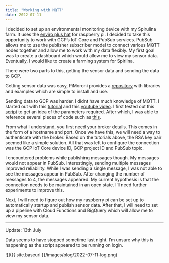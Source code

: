 ```yaml
---
title: "Working with MQTT"
date: 2022-07-11
---
```


I decided to set up an environmental monitoring device with my Spirulina farm. It uses the [enviro plus hat](https://learn.pimoroni.com/article/getting-started-with-enviro-plus) for raspberry pi. I decided to take this opportunity to work with GCP’s IoT Core and PubSub services. PubSub allows me to use the publisher subscriber model to connect various MQTT nodes together and allow me to work with my data flexibly. My first goal was to create a dashboard which would allow me to view my sensor data. Eventually, I would like to create a farming system for Spirlina.

There were two parts to this, getting the sensor data and sending the data to GCP.

Getting sensor data was easy, PiMoroni provides a [repository](https://github.com/pimoroni/enviroplus-python) with libraries and examples which are simple to install and use.

Sending data to GCP was harder. I didnt have much knowledge of MQTT. I started out with this [tutorial](https://cloud.google.com/community/tutorials/cloud-iot-enviro-board-workshop) and this [youtube video](https://www.youtube.com/watch?v=76v16P-Wqe4). I first tested out this [script](https://github.com/GoogleCloudPlatform/python-docs-samples/blob/main/iot/api-client/mqtt_example/cloudiot_mqtt_example.py) to get an idea of the parameters required. After which, I was able to reference several pieces of code such as [this](https://github.com/GoogleCloudPlatform/community/tree/master/tutorials/cloud-iot-enviro-board-workshop/enviro-device).

From what I understand, you first need your broker details. This comes in the form of a hostname and port. Once we have this, we will need a way to authenticate with the broker. Based on the tutorials above, the RSA key pair seemed like a simple solution. All that was left to configure the connection was the GCP IoT Core device ID, GCP project ID and PubSub topic.

I encountered problems while publishing messages though. My messages would not appear in PubSub. Interestingly, sending multiple messages improved reliability. While I was sending a single message, I was not able to see the messages appear in PubSub. After changing the number of messages to 4, the messages appeared. My current hypothesis is that the connection needs to be maintained in an open state. I’ll need further experiments to improve this.

Next, I will need to figure out how my raspberry pi can be set up to automatically startup and publish sensor data. After that, I will need to set up a pipeline with Cloud Functions and BigQuery which will allow me to view my sensor data.

---

Update: 13th July

Data seems to have stopped sometime last night. I’m unsure why this is happening as the script appeared to be running on login.

![]({{ site.baseurl }}/images/blog/2022-07-11-log.png)
